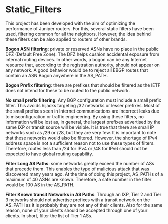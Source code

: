 # Static_Filters
This project has been developed with the aim of optimizing the performance of Juniper routers. For this, several static filters have been used, filtering common for all the neighbors. However, the idea behind these filters can be also applied to routers of other brands.

**Bogon ASN filtering**: private or reserved ASNs have no place in the public DFZ (Default Free Zone). The DFZ helps cushion accidental exposure from internal routing devices. In other words, a bogon can be any Internet resource that, according to the registration authority, should not appear on any network. A good behavior would be to reject all EBGP routes that contain an ASN Bogon anywhere in the AS_PATH.

**Bogon Prefix filtering**: there are prefixes that should be filtered as the IETF does not intend for these to be routed to the public network.

**No small prefix filtering**: Any BGP configuration must include a small prefix filter. This avoids hijacks targeting /32 networks or lesser prefixes. Most of the small prefixes seen in Internet communications are incorrect leaks due to misconfiguration or traffic engineering. By using these filters, no information will be lost as, in general, the largest prefixes advertised by the same IXP or transit source will be visible. It is true that there are small IP networks such as /29 or /28, but they are very few. It is important to note that these networks would also be filtered. However, the shortage of IPv4 address space is not a sufficient reason not to use these types of filters. Therefore, routes less than /24 for IPv4 or /48 for IPv6 should not be expected to have global routing capability.

**Filter Long AS Paths**: some networks greatly exceed the number of ASs that precede them. This enables the type of malicious attack that was discovered many years ago. At the time of doing this project, AS_PATHs of a maximum of 40 ASNs are known. Therefore, a safe number in the filter would be 100 AS in the AS_PATH.

**Filter Known transit Networks in AS Paths**: Through an IXP, Tier 2 and Tier 3 networks should not advertise prefixes with a transit network on the AS_PATH as it is probably they are not any of their clients. Also for the same reason, none of your clients should be accepted through one of your clients. In short, filter the list of Tier 1 ASs.
